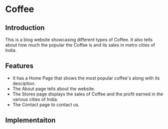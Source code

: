 # Coffee
## Introduction
This is a blog website showcasing different types of Coffee. It also tells about how much the popular the Coffee is and its sales in metro cities of India.

## Features
* It has a Home Page that shows the most popular coffee's along with its desciption.
* The About page tells about the website.
* The Stores page displays the sales of Coffee and the profit earned in the various cities of India.
* The Contact page to contact us.

## Implementaiton

